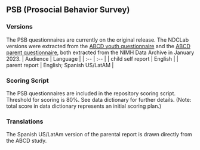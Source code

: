 ## PSB (Prosocial Behavior Survey)

### Versions
The PSB questionnaires are currently on the original release. The NDCLab versions were extracted from the [ABCD youth questionnaire](https://nda.nih.gov/data_structure.html?short_name=abcd_psb01) and the [ABCD parent questionnaire](https://nda.nih.gov/data_structure.html?short_name=psb01), both extracted from the NIMH Data Archive in January 2023.
| Audience | Language |
| :--  | :--  |
| child self report | English  |
| parent report | English; Spanish US/LatAM |


### Scoring Script
The PSB questionnaires are included in the repository scoring script. Threshold for scoring is 80%. See data dictionary for further details. (Note: total score in data dictionary represents an initial scoring plan.)


### Translations
The Spanish US/LatAm version of the parental report is drawn directly from the ABCD study.





